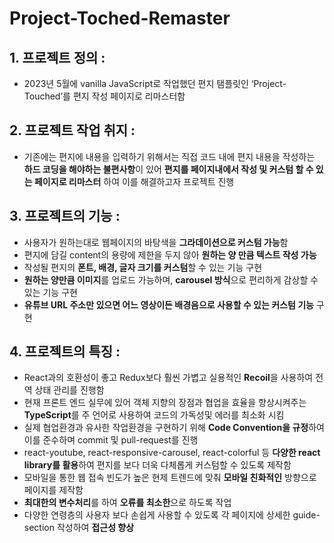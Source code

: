 # Project-Toched-Remaster

## 1. 프로젝트 정의 :

- 2023년 5월에 vanilla JavaScript로 작업했던 편지 탬플릿인 ‘Project-Touched’를 편지 작성 페이지로 리마스터함

## 2. 프로젝트 작업 취지 :

- 기존에는 편지에 내용을 입력하기 위해서는 직접 코드 내에 편지 내용을 작성하는 **하드 코딩을 해야하는 불편사항**이 있어 **편지를 페이지내에서 작성 및 커스텀 할 수 있는 페이지로 리마스터** 하여 이를 해결하고자 프로젝트 진행

## 3. 프로젝트의 기능 :

- 사용자가 원하는대로 웹페이지의 바탕색을 **그라데이션으로 커스텀 가능**함
- 편지에 담길 content의 용량에 제한을 두지 않아 **원하는 양 만큼 텍스트 작성 가능**
- 작성될 편지의 **폰트, 배경, 글자 크기를 커스텀**할 수 있는 기능 구현
- **원하는 양만큼 이미지**를 업로드 가능하며, **carousel 방식**으로 편리하게 감상할 수 있는 기능 구현
- **유튜브 URL 주소만 있으면 어느 영상이든 배경음으로 사용할 수 있는 커스텀 기능** 구현

## 4. 프로젝트의 특징 :

- React과의 호환성이 좋고 Redux보다 훨씬 가볍고 실용적인 **Recoil**을 사용하여 전역 상태 관리를 진행함
- 현재 프론트 엔드 실무에 있어 객체 지향의 장점과 협업을 효율을 향상시켜주는 **TypeScript**를 주 언어로 사용하여 코드의 가독성및 에러를 최소화 시킴
- 실제 협업환경과 유사한 작업환경을 구현하기 위해 **Code Convention을 규정**하여 이를 준수하며 commit 및 pull-request를 진행
- react-youtube, react-responsive-carousel, react-colorful 등 **다양한 react library를 활용**하여 편지를 보다 더욱 다체롭게 커스텀할 수 있도록 제작함
- 모바일을 통한 웹 접속 빈도가 높은 현제 트렌드에 맞춰 **모바일 친화적인** 방향으로 페이지를 제작함
- **최대한의 변수처리**를 하여 **오류를 최소한**으로 하도록 작업
- 다양한 연령층의 사용자 보다 손쉽게 사용할 수 있도록 각 페이지에 상세한 guide-section 작성하여 **접근성 향상**
